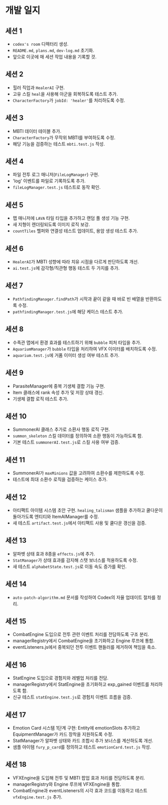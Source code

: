 # 개발 일지

## 세션 1
- `codex's room` 디렉터리 생성.
- `README.md`, `plans.md`, `dev-log.md` 초기화.
- 앞으로 이곳에 매 세션 작업 내용을 기록할 것.

## 세션 2
- 힐러 직업과 `HealerAI` 구현.
- 고유 스킬 `heal`을 사용해 아군을 회복하도록 테스트 추가.
- `CharacterFactory`가 `jobId: 'healer'`를 처리하도록 수정.

## 세션 3
- MBTI 데이터 테이블 추가.
- `CharacterFactory`가 무작위 MBTI를 부여하도록 수정.
- 해당 기능을 검증하는 테스트 `mbti.test.js` 작성.

## 세션 4
- 파일 전투 로그 매니저(`FileLogManager`) 구현.
- 'log' 이벤트를 파일로 기록하도록 추가.
- `fileLogManager.test.js` 테스트로 동작 확인.

## 세션 5
- 맵 매니저에 `LAVA` 타일 타입을 추가하고 랜덤 풀 생성 기능 구현.
- 새 지형이 렌더링되도록 이미지 로직 보강.
- `countTiles` 헬퍼와 연결성 테스트 업데이트, 용암 생성 테스트 추가.

## 세션 6
- `HealerAI`가 MBTI 성향에 따라 치유 시점을 다르게 판단하도록 개선.
- `ai.test.js`에 감각형/직관형 행동 테스트 두 가지를 추가.

## 세션 7
- `PathfindingManager.findPath`가 시작과 끝이 같을 때 바로 빈 배열을 반환하도록 수정.
- `pathfindingManager.test.js`에 해당 케이스 테스트 추가.

## 세션 8
- 수족관 맵에서 환경 효과를 테스트하기 위해 `bubble` 피처 타입을 추가.
- `AquariumManager`가 `bubble` 타입을 처리하여 VFX 이미터를 배치하도록 수정.
- `aquarium.test.js`에 거품 이미터 생성 여부 테스트 추가.

## 세션 9
- ParasiteManager에 중복 기생체 결합 기능 구현.
- Item 클래스에 rank 속성 추가 및 저장 상태 갱신.
- 기생체 결합 로직 테스트 추가.

## 세션 10
- SummonerAI 클래스 추가로 소환사 행동 로직 구현.
- `summon_skeleton` 스킬 데이터를 정의하여 소환 행동이 가능하도록 함.
- 기본 테스트 `summonerAI.test.js`로 스킬 사용 여부 검증.

## 세션 11
- SummonerAI가 `maxMinions` 값을 고려하여 소환수를 제한하도록 수정.
- 테스트에 최대 소환수 로직을 검증하는 케이스 추가.

## 세션 12
- 아티팩트 아이템 시스템 초안 구현. `healing_talisman` 샘플을 추가하고 쿨다운이 돌아가도록 엔티티와 ItemAIManager를 수정.
- 새 테스트 `artifact.test.js`에서 아티팩트 사용 및 쿨다운 갱신을 검증.

## 세션 13
- 알파벳 상태 효과 8종을 `effects.js`에 추가.
- `StatManager`가 상태 효과를 감지해 스탯 보너스를 적용하도록 수정.
- 새 테스트 `alphabetState.test.js`로 이동 속도 증가를 확인.

## 세션 14
- `auto-patch-algorithm.md` 문서를 작성하여 Codex의 자율 업데이트 절차를 정리.

## 세션 15
- CombatEngine 도입으로 전투 관련 이벤트 처리를 전담하도록 구조 분리.
- managerRegistry에서 CombatEngine을 초기화하고 Engine 루프에 통합.
- eventListeners.js에서 중복되던 전투 이벤트 핸들러를 제거하여 책임을 축소.

## 세션 16
- StatEngine 도입으로 경험치와 레벨업 처리를 전담.
- managerRegistry에서 StatEngine을 초기화하고 exp_gained 이벤트를 처리하도록 함.
- 신규 테스트 `statEngine.test.js`로 경험치 이벤트 흐름을 검증.

## 세션 17
- Emotion Card 시스템 1단계 구현: Entity에 emotionSlots 추가하고 EquipmentManager가 카드 장착을 지원하도록 수정.
- StatManager가 알파벳 상태와 카드 조합시 추가 보너스를 계산하도록 개선.
- 샘플 아이템 `fury_p_card`를 정의하고 테스트 `emotionCard.test.js` 작성.

## 세션 18
- VFXEngine을 도입해 전투 및 MBTI 팝업 효과 처리를 전담하도록 분리.
- managerRegistry와 Engine 루프에 VFXEngine을 통합.
- CombatEngine과 eventListeners의 시각 효과 코드를 이동하고 테스트 `vfxEngine.test.js` 추가.
